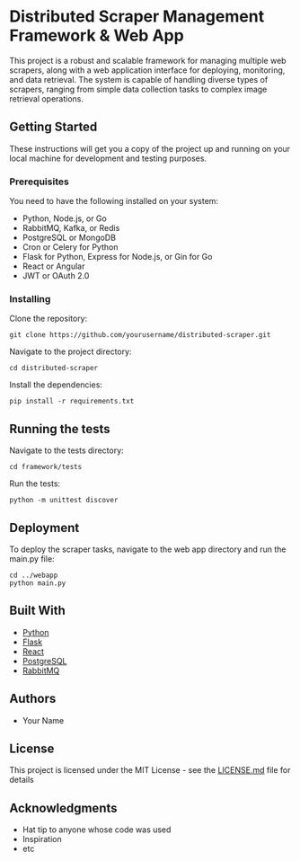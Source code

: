 # Distributed Scraper Management Framework & Web App

This project is a robust and scalable framework for managing multiple web scrapers, along with a web application interface for deploying, monitoring, and data retrieval. The system is capable of handling diverse types of scrapers, ranging from simple data collection tasks to complex image retrieval operations.

## Getting Started

These instructions will get you a copy of the project up and running on your local machine for development and testing purposes.

### Prerequisites

You need to have the following installed on your system:

- Python, Node.js, or Go
- RabbitMQ, Kafka, or Redis
- PostgreSQL or MongoDB
- Cron or Celery for Python
- Flask for Python, Express for Node.js, or Gin for Go
- React or Angular
- JWT or OAuth 2.0

### Installing

Clone the repository:

```
git clone https://github.com/yourusername/distributed-scraper.git
```

Navigate to the project directory:

```
cd distributed-scraper
```

Install the dependencies:

```
pip install -r requirements.txt
```

## Running the tests

Navigate to the tests directory:

```
cd framework/tests
```

Run the tests:

```
python -m unittest discover
```

## Deployment

To deploy the scraper tasks, navigate to the web app directory and run the main.py file:

```
cd ../webapp
python main.py
```

## Built With

- [Python](https://www.python.org/)
- [Flask](https://flask.palletsprojects.com/)
- [React](https://reactjs.org/)
- [PostgreSQL](https://www.postgresql.org/)
- [RabbitMQ](https://www.rabbitmq.com/)

## Authors

- Your Name

## License

This project is licensed under the MIT License - see the [LICENSE.md](LICENSE.md) file for details

## Acknowledgments

- Hat tip to anyone whose code was used
- Inspiration
- etc